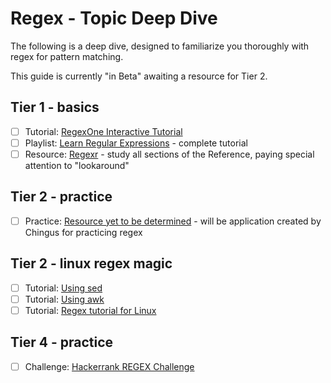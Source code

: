 # Regex - Topic Deep Dive

The following is a deep dive, designed to familiarize you thoroughly with regex for pattern matching.

This guide is currently "in Beta" awaiting a resource for Tier 2.

## Tier 1 - basics
- [ ]  Tutorial: [RegexOne Interactive Tutorial](https://regexone.com/)  
- [ ]  Playlist: [Learn Regular Expressions](https://www.youtube.com/playlist?list=PLfdtiltiRHWGRPyPMGuLPWuiWgEI9Kp1w) - complete tutorial   
- [ ]  Resource: [Regexr](http://regexr.com/) - study all sections of the Reference, paying special attention to "lookaround"   

## Tier 2 - practice
- [ ]  Practice: [Resource yet to be determined]() - will be application created by Chingus for practicing regex

## Tier 2 - linux regex magic
- [ ]  Tutorial: [Using sed](https://likegeeks.com/sed-linux/) 
- [ ]  Tutorial: [Using awk](https://likegeeks.com/awk-command/)
- [ ]  Tutorial: [Regex tutorial for Linux](https://likegeeks.com/regex-tutorial-linux/) 

## Tier 4 - practice
- [ ]  Challenge: [Hackerrank REGEX Challenge](https://www.hackerrank.com/chingu-challenge-8-regex)
